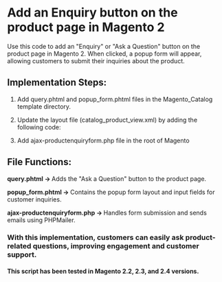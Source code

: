 # Add an Enquiry button on the product page in Magento 2

Use this code to add an "Enquiry" or "Ask a Question" button on the product page in Magento 2. When clicked, a popup form will appear, allowing customers to submit their inquiries about the product.

## Implementation Steps:

1. Add query.phtml and popup_form.phtml files in the Magento_Catalog template directory.<br />
2. Update the layout file (catalog_product_view.xml) by adding the following code: <br>
	<container name="product.info.form.content" as="product_info_form_content">
	 	<block class="Magento\Catalog\Block\Product\View" 
           	name="product.info.addtocart" 
           	as="addtocart" 
          	 template="Magento_Catalog::product/view/addtocart.phtml"/>
    		 <block class="Magento\Catalog\Block\Product\View" 
           	name="product.info.productquery" 
           	as="productquery" 
          	 template="Magento_Catalog::product/view/query.phtml"/>
	</container>

	<referenceContainer name="content">
    		<block class="Magento\Catalog\Block\Product\View" 
          	 name="mypopup.form"
          	 template="Magento_Catalog::product/view/popup_form.phtml"/>
	</referenceContainer>
3. Add ajax-productenquiryform.php file in the root of Magento

## File Functions:

<strong>query.phtml → </strong>  Adds the "Ask a Question" button to the product page.<br>

<strong>popup_form.phtml → </strong>  Contains the popup form layout and input fields for customer inquiries. <br>

<strong>ajax-productenquiryform.php → </strong> Handles form submission and sends emails using PHPMailer.

### With this implementation, customers can easily ask product-related questions, improving engagement and customer support.

#### This script has been tested in Magento 2.2, 2.3, and 2.4 versions.